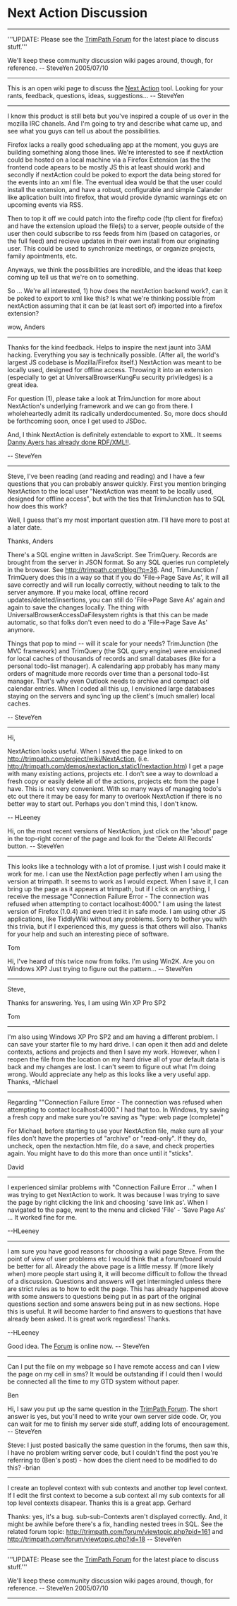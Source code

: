 # Next Action Discussion #


---

'''UPDATE: Please see the [TrimPath Forum](http://trimpath.com/forum/index.php) for the latest place to discuss stuff.'''

We'll keep these community discussion wiki pages around, though, for reference.  -- SteveYen 2005/07/10


---

This is an open wiki page to discuss the [Next Action](http://code.google.com/p/trimpath/wiki/NextAction) tool.  Looking for your rants, feedback, questions, ideas, suggestions... -- SteveYen


---


I know this product is still beta but you've inspired a couple of us over in the mozilla IRC chanels.  And I'm going to try and describe what came up, and see what you guys can tell us about the possibilities.

Firefox lacks a really good schedualing app at the moment, you guys are building something along those lines.  We're interested to see if nextAction could be hosted on a local machine via a Firefox Extension (as the the frontend code apears to be mostly JS this at least should work) and secondly if nextAction could be poked to export the data being stored for the events into an xml file. The eventual idea would be that the user could install the extension, and have a robust, configurable and simple Calander like aplication built into firefox, that would provide dynamic warnings etc on upcoming events via RSS.

Then to top it off we could patch into the fireftp code (ftp client for firefox) and have the extension upload the file(s) to a server, people outside of the user then could subscribe to rss feeds from him (based on catagories, or the full feed) and recieve updates in their own install from our originating user.  This could be used to synchronize meetings, or organize projects, family apointments, etc.

Anyways, we think the possibilities are incredible, and the ideas that keep coming up tell us that we're on to something.

So ... We're all interested, 1) how does the nextAction backend work?, can it be poked to export to xml like this? Is what we're thinking possible from nextAction assuming that it can be (at least sort of) imported into a firefox extension?

wow,
Anders


---


Thanks for the kind feedback.  Helps to inspire the next jaunt into 3AM hacking.  Everything you say is technically possible.  (After all, the world's largest JS codebase is Mozilla/Firefox itself.)  NextAction was meant to be locally used, designed for offline access.  Throwing it into an extension (especially to get at UniversalBrowserKungFu security priviledges) is a great idea.

For question (1), please take a look at TrimJunction for more about NextAction's underlying framework and we can go from there.  I wholeheartedly admit its radically underdocumented.  So, more docs should be forthcoming soon, once I get used to JSDoc.

And, I think NextAction is definitely extendable to export to XML.  It seems [Danny Ayers has already done RDF/XML!!](http://dannyayers.com/archives/2005/07/08/nextaction-last-actions/).

-- SteveYen


---


Steve, I've been reading (and reading and reading) and I have a few questions that you can probably answer quickly.  First you mention bringing NextAction to the local user "NextAction was meant to be locally used, designed for offline access", but with the ties that TrimJunction has to SQL how does this work?

Well, I guess that's my most important question atm. I'll have more to post at a later date.

Thanks,
Anders

There's a SQL engine written in JavaScript.  See TrimQuery.  Records are brought from the server in JSON format.  So any SQL queries run completely in the browser.  See http://trimpath.com/blog/?p=36.  And, TrimJunction / TrimQuery does this in a way so that if you do 'File->Page Save As', it will all save correctly and will run locally correctly, without needing to talk to the server anymore.  If you make local, offline record updates/deleted/insertions, you can still do 'File->Page Save As' again and again to save the changes locally.  The thing with UniversalBrowserAccessDaFilesystem rights is that this can be made automatic, so that folks don't even need to do a 'File->Page Save As' anymore.

Things that pop to mind -- will it scale for your needs?  TrimJunction (the MVC framework) and TrimQuery (the SQL query engine) were envisioned for local caches of thousands of records and small databases (like for a personal todo-list manager).  A calendaring app probably has many many orders of magnitude more records over time than a personal todo-list manager.  That's why even Outlook needs to archive and compact old calendar entries.  When I coded all this up, I envisioned large databases staying on the servers and sync'ing up the client's (much smaller) local caches.

-- SteveYen


---


Hi,

NextAction looks useful. When I saved the page linked to on http://trimpath.com/project/wiki/NextAction, (i.e. http://trimpath.com/demos/nextaction_static1/nextaction.htm) I get a page with many existing actions, projects etc. I don't see a way to download a fresh copy or easily delete all of the actions, projects etc from the page I have. This is not very convenient. With so many ways of managing todo's etc out there it may be easy for many to overlook NextAction if there is no better way to start out. Perhaps you don't mind this, I don't know.

-- HLeeney

Hi, on the most recent versions of NextAction, just click on the 'about' page in the top-right corner of the page and look for the 'Delete All Records' button.  -- SteveYen


---

This looks like a technology with a lot of promise. I just wish I could make it work for me. I can use the NextAction page perfectly when I am using the version at trimpath. It seems to work as I would expect. When I save it, I can bring up the page as it appears at trimpath, but if I click on anything, I receive the message "Connection Failure Error - The connection was refused when attempting to contact localhost:4000." I am using the latest version of Firefox (1.0.4) and even tried it in safe mode. I am using other JS applications, like TiddlyWiki without any problems. Sorry to bother you with this trivia, but if I experienced this, my guess is that others will also. Thanks for your help and such an interesting piece of software.

Tom

Hi, I've heard of this twice now from folks.  I'm using Win2K.  Are you on Windows XP?  Just trying to figure out the pattern... -- SteveYen


---

Steve,

Thanks for answering. Yes, I am using Win XP Pro SP2

Tom


---

I'm also using Windows XP Pro SP2 and am having a different problem.  I can save your starter file to my hard drive.  I can open it then add and delete contexts, actions and projects and then I save my work.  However, when I reopen the file from the location on my hard drive all of your default data is back and my changes are lost.  I can't seem to figure out what I'm doing wrong.  Would appreciate any help as this looks like a very useful app.
Thanks,
-Michael


---


Regarding ""Connection Failure Error - The connection was refused when attempting to contact localhost:4000."
I had that too. In Windows, try saving a fresh copy and make sure you're saving as "type: web page (complete)"

For Michael, before starting to use your NextAction file, make sure all your files don't have the properties of "archive" or "read-only".  If they do, uncheck, open the nextaction.htm file, do a save, and check properties again.  You might have to do this more than once until it "sticks".

David


---


I experienced similar problems with "Connection Failure Error ..." when I was trying to get NextAction to work. It was because I was trying to save the page by right clicking the link and choosing 'save link as'. When I navigated to the page, went to the menu and clicked 'File' - 'Save Page As' ... It worked fine for me.

--HLeeney


---


I am sure you have good reasons for choosing a wiki page Steve. From the point of view of user problems etc I would think that a forum/board would be better for all. Already the above page is a little messy. If (more likely when) more people start using it, it will become difficult to follow the thread of a discussion. Questions and answers will get intermingled unless there are strict rules as to how to edit the page. This has already happened above with some answers to questions being put in as part of the original questions section and some answers being put in as new sections. Hope this is useful. It will become harder to find answers to questions that have already been asked. It is great work regardless! Thanks.

--HLeeney

Good idea.  The [Forum](http://trimpath.com/forum/index.php) is online now. -- SteveYen


---


Can I put the file on my webpage so I have remote access and can I view the page on my cell in sms? It would be outstanding if I could then I would be connected all the time to my GTD system without paper.

Ben

Hi, I saw you put up the same question in the [TrimPath Forum](http://trimpath.com/forum/index.php).  The short answer is yes, but you'll need to write your own server side code.  Or, you can wait for me to finish my server side stuff, adding lots of encouragement. -- SteveYen

Steve: I just posted basically the same question in the forums, then saw this, I have no problem writing server code, but I couldn't find the post you're referring to (Ben's post) - how does the client need to be modified to do this?
-brian


---

I create an toplevel context with sub contexts and another top level context. If I edit the first context to become a sub  context all my sub contexts for all top level contexts disapear.
Thanks this is a great app.
Gerhard

Thanks: yes, it's a bug.  sub-sub-Contexts aren't displayed correctly.  And, it might be awhile before there's a fix, handling nested trees in SQL.  See the related forum topic: http://trimpath.com/forum/viewtopic.php?pid=161 and http://trimpath.com/forum/viewtopic.php?id=18 -- SteveYen


---

'''UPDATE: Please see the [TrimPath Forum](http://trimpath.com/forum/index.php) for the latest place to discuss stuff.'''

We'll keep these community discussion wiki pages around, though, for reference.  -- SteveYen 2005/07/10


---

